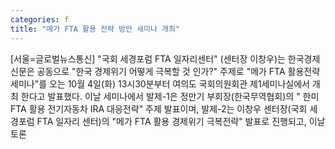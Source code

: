 ```yaml
---
categories: f
title: "메가 FTA 활용 전략 방안 세미나 개최"
---
```

[서울=글로벌뉴스통신] "국회 세경포럼 FTA 일자리센터" (센터장 이창우)는 한국경제신문은 공동으로 "한국 경제위기 어떻게 극복할 것 인가?" 주제로 "메가 FTA 활용전략 세미나"를 오는 10월 4일(화) 13시30분부터 여의도 국회의원회관 제1세미나실에서 개최 한다고 발표했다. 이날 세미나에서 발제-1은 정만기 부회장(한국무역협회)의 " 한미 FTA 활용 전기자동차 IRA 대응전략" 주제 발표이며, 발제-2는 이창우 센터장(국회 세경포럼 FTA 일자리 센터)의 "메가 FTA 활용 경제위기 극복전략" 발표로 진행되고, 이날 토론